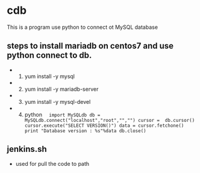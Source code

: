 # cdb
This is a program use python to connect ot MySQL database

## steps to install mariadb on centos7 and use python connect to db.

*    1. yum install -y mysql 
*    2. yum install -y mariadb-server
*    3. yum install -y mysql-devel
*    4. python 
`	import MySQLdb
	db =  MySQLdb.connect("localhost","root","","")
	cursor =  db.cursor()
	cursor.execute("SELECT VERSION()")
	data = cursor.fetchone()
	print "Database version : %s"%data
	db.close()
`
## jenkins.sh
* used for pull  the code to path